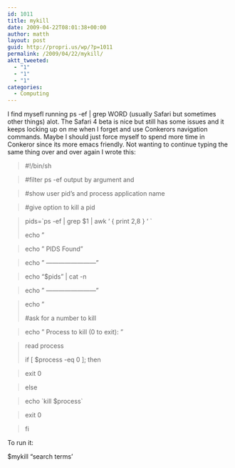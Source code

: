 ```yaml
---
id: 1011
title: mykill
date: 2009-04-22T08:01:38+00:00
author: matth
layout: post
guid: http://propri.us/wp/?p=1011
permalink: /2009/04/22/mykill/
aktt_tweeted:
  - "1"
  - "1"
  - "1"
categories:
  - Computing
---
```

I find mysefl running ps -ef | grep WORD (usually Safari but sometimes other things) alot. The Safari 4 beta is nice but still has some issues and it keeps locking up on me when I forget and use Conkerors navigation commands. Maybe I should just force myself to spend more time in Conkeror since its more emacs friendly. Not wanting to continue typing the same thing over and over again I wrote this:

> #!/bin/sh
  
> #filter ps -ef output by argument and
  
> #show user pid&#8217;s and process application name
  
> #give option to kill a pid
  
> pids=\`ps -ef | grep $1 | awk &#8216; { print $2,$8 } &#8216; \`
> 
> echo &#8221;
  
> echo &#8221; PIDS Found&#8221;
  
> echo &#8221; &#8212;&#8212;&#8212;&#8212;&#8212;&#8212;&#8212;&#8212;&#8221;
  
> echo &#8220;$pids&#8221; | cat -n
  
> echo &#8221; &#8212;&#8212;&#8212;&#8212;&#8212;&#8212;&#8212;&#8212;&#8221;
  
> echo &#8221;
> 
> #ask for a number to kill
  
> echo &#8221; Process to kill (0 to exit): &#8221;
  
> read process
> 
> if [ $process -eq 0 ]; then
  
> exit 0
  
> else
  
> echo \`kill $process\`
  
> exit 0
  
> fi

To run it:

$mykill &#8220;search terms&#8217;